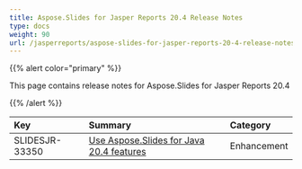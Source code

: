 ```yaml
---
title: Aspose.Slides for Jasper Reports 20.4 Release Notes
type: docs
weight: 90
url: /jasperreports/aspose-slides-for-jasper-reports-20-4-release-notes/
---
```


{{% alert color="primary" %}} 

This page contains release notes for Aspose.Slides for Jasper Reports 20.4

{{% /alert %}} 

|**Key**|**Summary**|**Category**|
| :- | :- | :- |
|SLIDESJR-33350|[Use Aspose.Slides for Java 20.4 features](/slides/java/aspose-slides-for-java-20-4-release-notes/)|Enhancement|

